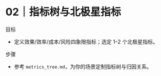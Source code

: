 # 02｜指标树与北极星指标

目标
- 定义效果/效率/成本/风险四象限指标；选定 1–2 个北极星指标。

步骤
- 参考 `metrics_tree.md`，为你的场景定制指标树与归因关系。

